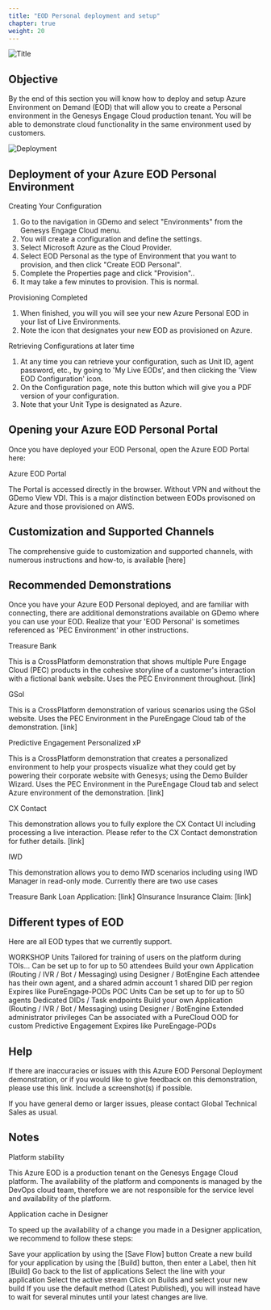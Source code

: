 ```yaml
---
title: "EOD Personal deployment and setup"
chapter: true
weight: 20
---
```

![Title](/images/UserConfig.jpg)
## Objective

By the end of this section you will know how to deploy and setup Azure Environment on Demand (EOD) that will allow you to create a Personal environment in the Genesys Engage Cloud production tenant. You will be able to demonstrate cloud functionality in the same environment used by customers.


![Deployment](/images/UserConfig2-768x300.jpg)
## Deployment of your Azure EOD Personal Environment

Creating Your Configuration
 1. Go to the navigation in GDemo and select "Environments" from the Genesys Engage Cloud menu.
 2. You will create a configuration and define the settings.
 3. Select Microsoft Azure as the Cloud Provider.
 4. Select EOD Personal as the type of Environment that you want to provision, and then click "Create EOD Personal".
 5. Complete the Properties page and click "Provision"..
 6. It may take a few minutes to provision. This is normal.

Provisioning Completed
 1. When finished, you will you will see your new Azure Personal EOD in your list of Live Environments.
 2. Note the icon that designates your new EOD as provisioned on Azure.

Retrieving Configurations at later time
 1. At any time you can retrieve your configuration, such as Unit ID, agent password, etc., by going to 'My Live EODs', and then clicking the 'View EOD Configuration' icon.
 2. On the Configuration page, note this button which will give you a PDF version of your configuration.
 3. Note that your Unit Type is designated as Azure.

## Opening your Azure EOD Personal Portal

Once you have deployed your EOD Personal, open the Azure EOD Portal here:

Azure EOD Portal

The Portal is accessed directly in the browser. Without VPN and without the GDemo View VDI. This is a major distinction between EODs provisoned on Azure and those provisioned on AWS. 

## Customization and Supported Channels

The comprehensive guide to customization and supported channels, with numerous instructions and how-to, is available [here]

## Recommended Demonstrations

Once you have your Azure EOD Personal deployed, and are familiar with connecting, there are additional demonstrations available on GDemo where you can use your EOD. Realize that your 'EOD Personal' is sometimes referenced as 'PEC Environment' in other instructions. 

Treasure Bank

This is a CrossPlatform demonstration that shows multiple Pure Engage Cloud (PEC) products in the cohesive storyline of a customer's interaction with a fictional bank website. Uses the PEC Environment throughout. [link]

GSol

This is a CrossPlatform demonstration of various scenarios using the GSol website. Uses the PEC Environment in the PureEngage Cloud tab of the demonstration. [link] 

Predictive Engagement Personalized xP

This is a CrossPlatform demonstration that creates a personalized environment to help your prospects visualize what they could get by powering their corporate website with Genesys; using the Demo Builder Wizard. Uses the PEC Environment in the PureEngage Cloud tab and select Azure environment of the demonstration. [link]

CX Contact

This demonstration allows you to fully explore the CX Contact UI including processing a live interaction. Please refer to the CX Contact demonstration for futher details. [link]

IWD

This demonstration allows you to demo IWD scenarios including using IWD Manager in read-only mode. Currently there are two use cases

Treasure Bank Loan Application: [link]
GInsurance Insurance Claim: [link]

## Different types of EOD

Here are all EOD types that we currently support.

WORKSHOP Units
Tailored for training of users on the platform during TOIs...
Can be set up to for up to 50 attendees
Build your own Application (Routing / IVR / Bot / Messaging) using Designer / BotEngine
Each attendee has their own agent, and a shared admin account
1 shared DID per region
Expires like PureEngage-PODs
POC Units
Can be set up to for up to 50 agents
Dedicated DIDs / Task endpoints
Build your own Application (Routing / IVR / Bot / Messaging) using Designer / BotEngine
Extended administrator privileges
Can be associated with a PureCloud OOD for custom Predictive Engagement
Expires like PureEngage-PODs

## Help

If there are inaccuracies or issues with this Azure EOD Personal Deployment demonstration, or if you would like to give feedback on this demonstration, please use this link. Include a screenshot(s) if possible.

If you have general demo or larger issues,
please contact Global Technical Sales as usual.

## Notes

Platform stability

This Azure EOD is a production tenant on the Genesys Engage Cloud platform.  The availability of the platform and components is managed by the DevOps cloud team, therefore  we are not responsible for the service level and availability of the platform.

Application cache in Designer 

To speed up the availability of a change you made in a Designer application, we recommend to follow these steps:

Save your application by using the [Save Flow] button
Create a new build for your application by using the [Build] button, then enter a Label, then hit [Build]
Go back to the list of applications
Select the line with your application
Select the active stream
Click on Builds and select your new build
If you use the default method (Latest Published), you will instead have to wait for several minutes until your latest changes are live.
